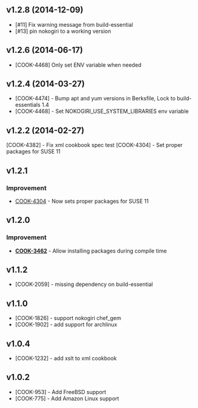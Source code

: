 v1.2.8 (2014-12-09)
-------------------
- [#11] Fix warning message from build-essential
- [#13] pin nokogiri to a working version

v1.2.6 (2014-06-17)
-------------------
- [COOK-4468] Only set ENV variable when needed


v1.2.4 (2014-03-27)
-------------------
- [COOK-4474] - Bump apt and yum versions in Berksfile, Lock to build-essentials 1.4
- [COOK-4468] - Set NOKOGIRI_USE_SYSTEM_LIBRARIES env variable


v1.2.2 (2014-02-27)
-------------------
[COOK-4382] - Fix xml cookbook spec test
[COOK-4304] - Set proper packages for SUSE 11


v1.2.1
------
### Improvement
- [COOK-4304](https://tickets.opscode.com/browse/COOK-4304) - Now sets proper packages for SUSE 11


v1.2.0
------
### Improvement
- **[COOK-3462](https://tickets.opscode.com/browse/COOK-3462)** - Allow installing packages during compile time


v1.1.2
------
- [COOK-2059] - missing dependency on build-essential

v1.1.0
------
- [COOK-1826] - support nokogiri chef_gem
- [COOK-1902] - add support for archlinux

v1.0.4
------
- [COOK-1232] - add xslt to xml cookbook

v1.0.2
------
- [COOK-953] - Add FreeBSD support
- [COOK-775] - Add Amazon Linux support

